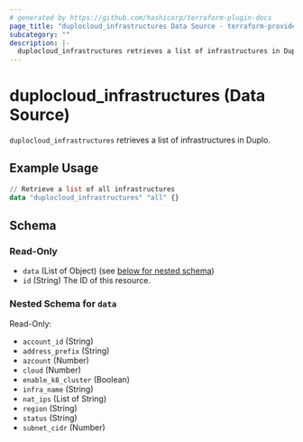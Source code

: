 ```yaml
---
# generated by https://github.com/hashicorp/terraform-plugin-docs
page_title: "duplocloud_infrastructures Data Source - terraform-provider-duplocloud"
subcategory: ""
description: |-
  duplocloud_infrastructures retrieves a list of infrastructures in Duplo.
---
```


# duplocloud_infrastructures (Data Source)

`duplocloud_infrastructures` retrieves a list of infrastructures in Duplo.

## Example Usage

```terraform
// Retrieve a list of all infrastructures
data "duplocloud_infrastructures" "all" {}
```

<!-- schema generated by tfplugindocs -->
## Schema

### Read-Only

- `data` (List of Object) (see [below for nested schema](#nestedatt--data))
- `id` (String) The ID of this resource.

<a id="nestedatt--data"></a>
### Nested Schema for `data`

Read-Only:

- `account_id` (String)
- `address_prefix` (String)
- `azcount` (Number)
- `cloud` (Number)
- `enable_k8_cluster` (Boolean)
- `infra_name` (String)
- `nat_ips` (List of String)
- `region` (String)
- `status` (String)
- `subnet_cidr` (Number)
